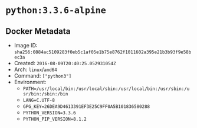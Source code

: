 # `python:3.3.6-alpine`

## Docker Metadata

- Image ID: `sha256:0884ac5109283f0eb5c1af05e1b75e8762f1011602a395e21b3b93f9e58bec3a`
- Created: `2016-08-09T20:40:25.052931054Z`
- Arch: `linux`/`amd64`
- Command: `["python3"]`
- Environment:
  - `PATH=/usr/local/bin:/usr/local/sbin:/usr/local/bin:/usr/sbin:/usr/bin:/sbin:/bin`
  - `LANG=C.UTF-8`
  - `GPG_KEY=26DEA9D4613391EF3E25C9FF0A5B101836580288`
  - `PYTHON_VERSION=3.3.6`
  - `PYTHON_PIP_VERSION=8.1.2`
